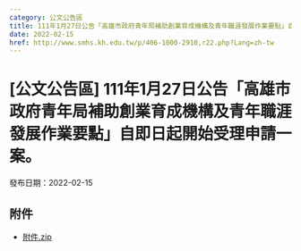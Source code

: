 ```yaml
---
category: 公文公告區
title: 111年1月27日公告「高雄市政府青年局補助創業育成機構及青年職涯發展作業要點」自即日起開始受理申請一案。
date: 2022-02-15
href: http://www.smhs.kh.edu.tw/p/406-1000-2910,r22.php?Lang=zh-tw
---
```


# [公文公告區] 111年1月27日公告「高雄市政府青年局補助創業育成機構及青年職涯發展作業要點」自即日起開始受理申請一案。

發布日期：2022-02-15

<div><div></div><div></div></div>

## 附件

- [附件.zip](https://www.smhs.kh.edu.tw/app/index.php?Action=downloadfile&file=WVhSMFlXTm9MekF2Y0hSaFh6STJNakZmT1RBM05UazBNRjg0TkRFMU9DNTZhWEE9&fname=DGGGROTSYWQO41XX50LKSWHGRK30OOLKDGUWTSKK4125MLVWKPROVTPOUSSSPKPO)
